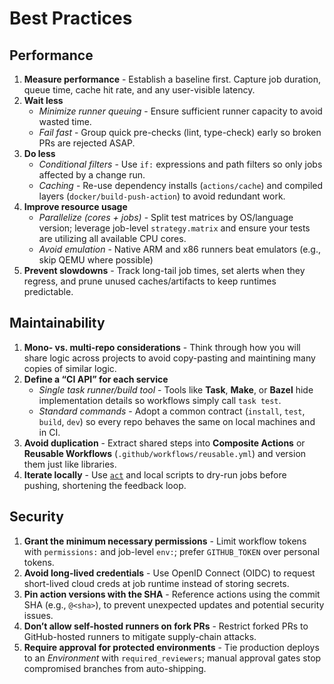 # Best Practices

## Performance

1. **Measure performance** - Establish a baseline first. Capture job duration, queue time, cache hit rate, and any user-visible latency.
2. **Wait less**
   - *Minimize runner queuing* - Ensure sufficient runner capacity to avoid wasted time.
   - *Fail fast* - Group quick pre-checks (lint, type-check) early so broken PRs are rejected ASAP.
3. **Do less**
   - *Conditional filters* - Use `if:` expressions and path filters so only jobs affected by a change run.
   - *Caching* - Re-use dependency installs (`actions/cache`) and compiled layers (`docker/build-push-action`) to avoid redundant work.
4. **Improve resource usage**
   - *Parallelize (cores + jobs)* - Split test matrices by OS/language version; leverage job-level `strategy.matrix` and ensure your tests are utilizing all available CPU cores.
   - *Avoid emulation* - Native ARM and x86 runners beat emulators (e.g., skip QEMU where possible)
5. **Prevent slowdowns** - Track long-tail job times, set alerts when they regress, and prune unused caches/artifacts to keep runtimes predictable.

## Maintainability

1. **Mono- vs. multi-repo considerations** - Think through how you will share logic across projects to avoid copy-pasting and maintining many copies of similar logic.
2. **Define a “CI API” for each service**
   - *Single task runner/build tool* - Tools like **Task**, **Make**, or **Bazel** hide implementation details so workflows simply call `task test`.
   - *Standard commands* - Adopt a common contract (`install`, `test`, `build`, `dev`) so every repo behaves the same on local machines and in CI.
3. **Avoid duplication** - Extract shared steps into **Composite Actions** or **Reusable Workflows** (`.github/workflows/reusable.yml`) and version them just like libraries.
4. **Iterate locally** - Use [`act`](https://github.com/nektos/act) and local scripts to dry-run jobs before pushing, shortening the feedback loop.

## Security

1. **Grant the minimum necessary permissions** - Limit workflow tokens with `permissions:` and job-level `env:`; prefer `GITHUB_TOKEN` over personal tokens.
2. **Avoid long-lived credentials** - Use OpenID Connect (OIDC) to request short-lived cloud creds at job runtime instead of storing secrets.
3. **Pin action versions with the SHA** - Reference actions using the commit SHA (e.g., `@<sha>`), to prevent unexpected updates and potential security issues.
4. **Don’t allow self-hosted runners on fork PRs** - Restrict forked PRs to GitHub-hosted runners to mitigate supply-chain attacks.
5. **Require approval for protected environments** - Tie production deploys to an *Environment* with `required_reviewers`; manual approval gates stop compromised branches from auto-shipping.